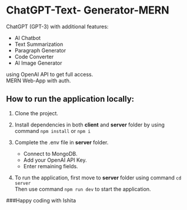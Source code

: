 # ChatGPT-Text- Generator-MERN

ChatGPT (GPT-3) with additional features:

- AI Chatbot
- Text Summarization
- Paragraph Generator
- Code Converter
- AI Image Generator

using OpenAI API to get full access.
<br>
MERN Web-App with auth.

## How to run the application locally:

1. Clone the project.

1. Install dependencies in both **client** and **server** folder by using <br> command `npm install` or `npm i`

1. Complete the .env file in **server** folder.

   - Connect to MongoDB.
   - Add your OpenAI API Key.
   - Enter remaining fields.

1. To run the application, first move to **server** folder using command `cd server` <br> Then use command `npm run dev` to start the application.

###Happy coding with Ishita
